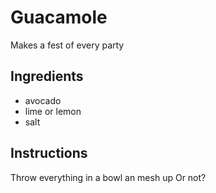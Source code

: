 # Guacamole
Makes a fest of every party
## Ingredients
* avocado
* lime or lemon
* salt
## Instructions
Throw everything in a bowl an mesh up
Or not?
